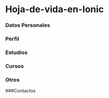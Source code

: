 # Hoja-de-vida-en-Ionic
### Datos Personales
### Perfil
### Estudios
### Cursos
### Otros
###Contactos
